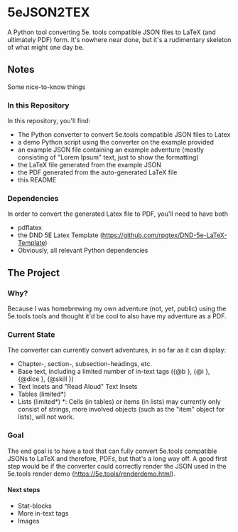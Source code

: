 # 5eJSON2TEX
A Python tool converting 5e. tools compatible JSON files to LaTeX (and ultimately PDF) form.
It's nowhere near done, but it's a rudimentary skeleton of what might one day be.
## Notes
Some nice-to-know things
### In this Repository
In this repository, you'll find:
- The Python converter to convert 5e.tools compatible JSON files to Latex
- a demo Python script using the converter on the example provided
- an example JSON file containing an example adventure (mostly consisting of "Lorem Ipsum" text, just to show the formatting)
- the LaTeX file generated from the example JSON
- the PDF generated from the auto-generated LaTeX file
- this README
### Dependencies
In order to convert the generated Latex file to PDF, you'll need to have both
- pdflatex
- the DND 5E Latex Template (https://github.com/rpgtex/DND-5e-LaTeX-Template)
- Obviously, all relevant Python dependencies
## The Project
### Why?
Because I was homebrewing my own adventure (not, yet, public) using the 5e.tools tools and thought it'd be cool to also have my adventure as a PDF.
### Current State
The converter can currently convert adventures, in so far as it can display:
- Chapter-, section-, subsection-headings, etc.
- Base text, including a limited number of in-text tags ({@b }, {@i }, {@dice }, {@skill })
- Text Insets and "Read Aloud" Text Insets 
- Tables (limited*)
- Lists (limited*)
*: Cells (in tables) or items (in lists) may currently only consist of strings, more involved objects (such as the "item" object for lists), will not work.
### Goal
The end goal is to have a tool that can fully convert 5e.tools compatible JSONs to LaTeX and therefore, PDFs, but that's a long way off.
A good first step would be if the converter could correctly render the JSON used in the 5e.tools render demo (https://5e.tools/renderdemo.html).
#### Next steps
- Stat-blocks
- More in-text tags
- Images
